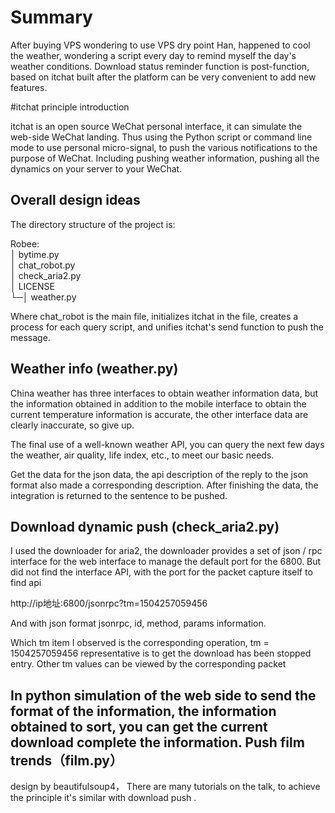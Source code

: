Summary
====

After buying VPS wondering to use VPS dry point Han, happened to cool the weather, wondering a script every day to remind myself the day's weather conditions. Download status reminder function is post-function, based on itchat built after the platform can be very convenient to add new features.



#itchat principle introduction

itchat is an open source WeChat personal interface, it can simulate the web-side WeChat landing. Thus using the Python script or command line mode to use personal micro-signal, to push the various notifications to the purpose of WeChat. Including pushing weather information, pushing all the dynamics on your server to your WeChat.


Overall design ideas
-------

The directory structure of the project is:

Robee:<br/>
│ bytime.py<br/>
│ chat_robot.py<br/>
│ check_aria2.py<br/>
│ LICENSE<br/>
└─│ weather.py<br/>


Where chat_robot is the main file, initializes itchat in the file, creates a process for each query script, and unifies itchat's send function to push the message.

Weather info (weather.py)
-------

China weather has three interfaces to obtain weather information data, but the information obtained in addition to the mobile interface to obtain the current temperature information is accurate, the other interface data are clearly inaccurate, so give up.

The final use of a well-known weather API, you can query the next few days the weather, air quality, life index, etc., to meet our basic needs.

Get the data for the json data, the api description of the reply to the json format also made a corresponding description. After finishing the data, the integration is returned to the sentence to be pushed.

Download dynamic push (check_aria2.py)
-------

I used the downloader for aria2, the downloader provides a set of json / rpc interface for the web interface to manage the default port for the 6800. But did not find the interface API, with the port for the packet capture itself to find api

http://ip地址:6800/jsonrpc?tm=1504257059456

And with json format jsonrpc, id, method, params information.

Which tm item I observed is the corresponding operation, tm = 1504257059456 representative is to get the download has been stopped entry. Other tm values ​​can be viewed by the corresponding packet

In python simulation of the web side to send the format of the information, the information obtained to sort, you can get the current download complete the information.
Push film trends（film.py）
-------

design by beautifulsoup4，
There are many tutorials on the talk, to achieve the principle it's similar with download push .